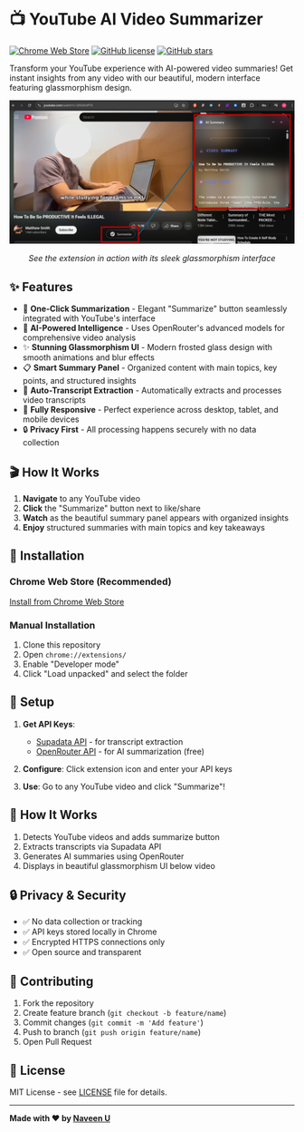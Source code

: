 # 📺 YouTube AI Video Summarizer

[![Chrome Web Store](https://img.shields.io/badge/Chrome%20Web%20Store-Available-brightgreen)](https://chromewebstore.google.com/detail/mdlhkoefahbnnlgkmiicjhnadmmigofb)
[![GitHub license](https://img.shields.io/github/license/unaveenj/Youtube-Summary-Chrome-Plugin)](https://github.com/unaveenj/Youtube-Summary-Chrome-Plugin/blob/main/LICENSE)
[![GitHub stars](https://img.shields.io/github/stars/unaveenj/Youtube-Summary-Chrome-Plugin)](https://github.com/unaveenj/Youtube-Summary-Chrome-Plugin/stargazers)

Transform your YouTube experience with AI-powered video summaries! Get instant insights from any video with our beautiful, modern interface featuring glassmorphism design.

<div align="center">
  <img src="v2_ss.png" alt="YouTube AI Summarizer in action" width="800"/>
  <p><em>See the extension in action with its sleek glassmorphism interface</em></p>
</div>

## ✨ Features

- 🎯 **One-Click Summarization** - Elegant "Summarize" button seamlessly integrated with YouTube's interface
- 🤖 **AI-Powered Intelligence** - Uses OpenRouter's advanced models for comprehensive video analysis
- ✨ **Stunning Glassmorphism UI** - Modern frosted glass design with smooth animations and blur effects
- 📋 **Smart Summary Panel** - Organized content with main topics, key points, and structured insights
- 🔄 **Auto-Transcript Extraction** - Automatically extracts and processes video transcripts
- 📱 **Fully Responsive** - Perfect experience across desktop, tablet, and mobile devices
- 🔒 **Privacy First** - All processing happens securely with no data collection

## 🎬 How It Works

1. **Navigate** to any YouTube video
2. **Click** the "Summarize" button next to like/share
3. **Watch** as the beautiful summary panel appears with organized insights
4. **Enjoy** structured summaries with main topics and key takeaways

## 🚀 Installation

### Chrome Web Store (Recommended)
[Install from Chrome Web Store](https://chromewebstore.google.com/detail/mdlhkoefahbnnlgkmiicjhnadmmigofb)

### Manual Installation
1. Clone this repository
2. Open `chrome://extensions/`
3. Enable "Developer mode"
4. Click "Load unpacked" and select the folder

## 🎯 Setup

1. **Get API Keys**:
   - [Supadata API](https://supadata.ai) - for transcript extraction
   - [OpenRouter API](https://openrouter.ai) - for AI summarization (free)

2. **Configure**: Click extension icon and enter your API keys

3. **Use**: Go to any YouTube video and click "Summarize"!

## 🔧 How It Works

1. Detects YouTube videos and adds summarize button
2. Extracts transcripts via Supadata API
3. Generates AI summaries using OpenRouter
4. Displays in beautiful glassmorphism UI below video

## 🔒 Privacy & Security

- ✅ No data collection or tracking
- ✅ API keys stored locally in Chrome
- ✅ Encrypted HTTPS connections only
- ✅ Open source and transparent

## 🤝 Contributing

1. Fork the repository
2. Create feature branch (`git checkout -b feature/name`)
3. Commit changes (`git commit -m 'Add feature'`)
4. Push to branch (`git push origin feature/name`)
5. Open Pull Request

## 📝 License

MIT License - see [LICENSE](LICENSE) file for details.

---

**Made with ❤️ by [Naveen U](https://github.com/unaveenj)**